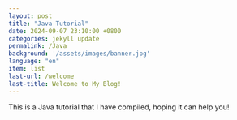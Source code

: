 ```yaml
---
layout: post
title: "Java Tutorial"
date: 2024-09-07 23:10:00 +0800
categories: jekyll update
permalink: /Java
background: '/assets/images/banner.jpg'
language: "en"
item: list
last-url: /welcome
last-title: Welcome to My Blog!
---
```


This is a Java tutorial that I have compiled, hoping it can help you!